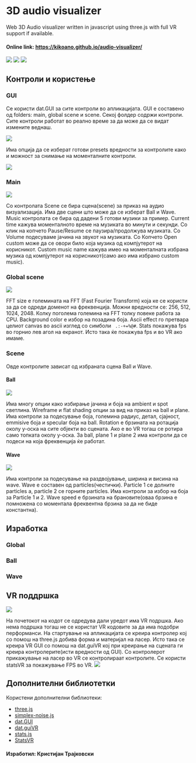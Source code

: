 # 3D audio visualizer
Web 3D Аudio visualizer written in javascript using three.js with full VR support if available.

#### Online link: https://kikoano.github.io/audio-visualizer/
![](https://github.com/kikoano/audio-visualizer/blob/master/images/audio%20visualizer.png)
![](https://github.com/kikoano/audio-visualizer/blob/master/images/vr%20gui1.gif)
![](https://github.com/kikoano/audio-visualizer/blob/master/images/vr%20gui2.gif)
## Контроли и користење
### GUI
Се користи dat.GUI за сите контроли во апликацијата. GUI е составено од folders: main, global scene и scene. Секој фолдер содржи контроли. Сите контроли работат во реално време за да може да се видат измените веднаш.

![](https://github.com/kikoano/audio-visualizer/blob/master/images/ball%20gui.png)

Има опција да се изберат готови presets вредности за контролите како и можност за снимање на моменталните контроли.

![](https://github.com/kikoano/audio-visualizer/blob/master/images/presets.png)
### Main
![](https://github.com/kikoano/audio-visualizer/blob/master/images/main%20gui.png)

Со контролата Scene се бира сцена(scene) за приказ на аудио визуализација. Има две сцени што може да се изберат Ball и Wave.
Music контролата се бира од дадени 5 готови музики за пример. Current time кажува моменталното време на музиката во минути и секунди. Со клик на копчето Pause/Resume се паузира/продолжува музиката. Со Volume подесуваме јачина на звукот на музиката. Со Копчето Open custom може да се овори било која музика од компјутерот на корисникот. Custom music name кажува имео на моменталната избрана музика од компјутерот на корисникот(само ако има избрано custom music).
### Global scene
![](https://github.com/kikoano/audio-visualizer/blob/master/images/global%20scene%20gui.png)

FFT size e големината на FFT (Fast Fourier Transform) која ке се користи за да се одреди доменот на фреквенција. Можни вредности се: 256, 512, 1024, 2048. Колку поголема големина на FFT толку повеке работа за CPU. Background color е избор на позадина боја. Ascii effect го претвара целиот canvas во ascii изглед со симболи ``` .:-+=%@#```. Stats покажува fps во горнио лев агол на екранот. Исто така ќе покажува fps и во VR ако имаме.
### Scene
Овде контролите зависат од избраната сцена Ball и Wave.
#### Ball
![](https://github.com/kikoano/audio-visualizer/blob/master/images/ball%20scene%20gui.png)

Има многу опции како избирање јачина и боја на ambient и spot светлина. Wireframe и flat shading опции за вид на приказ на ball и plane. Има контроли за подесување боја, големина радиус, детал, сјајност, emmisive боја и specular боја на ball. Rotation е брзината на ротација околу y-оска на сите објекти во сцената. Ако е во VR тогаш се ротира само топката околу y-оска. За ball, plane 1 и plane 2 има контроли да се подеси на која фреквенција ќе работат. 
#### Wave
![](https://github.com/kikoano/audio-visualizer/blob/master/images/wave%20scene%20gui.png)

Има контроли за подесување на раздвојување, ширина и висина на wave. Wave е составен од particles(честички). Particle 1 се долните particles а, particle 2 се горните particles. Има контроли за избор на боја за Particle 1 и 2. Wave speed е брзината на брановите(оваа брзина е помножена со моментала фреквентна брзина за да не биде константна).
## Изработка
### Global
### Ball
### Wave

## VR поддршка
![](https://github.com/kikoano/audio-visualizer/blob/master/images/vr%20gui3.gif)

На почетокот на кодот се одредува дали уредот има VR подршка. Ако нема подршка тогаш не се користат VR кодовите за да има подобри перформанси. На стартување на апликацијата се креира контролер кој со помош на three.js добива форма и материјал на ласер. Исто така се креира VR GUI со помош на dat.guiVR кој при креирање на сцената ги креира контролерите(исти вредности од GUI). Со контролерот прикажување на ласер во VR се контролираат контролите. Се користи statsVR за покажување FPS во VR.
![](https://github.com/kikoano/audio-visualizer/blob/master/images/vr%20stats.gif)
## Дополнителни библиотетки
Користени дополнителни библиотеки:
* [three.js](https://github.com/mrdoob/three.js/)
* [simplex-noise.js](https://github.com/jwagner/simplex-noise.js)
* [dat.GUI](https://github.com/dataarts/dat.gui)
* [dat.guiVR](https://github.com/dataarts/dat.guiVR)
* [stats.js](https://github.com/mrdoob/stats.js/)
* [StatsVR](https://github.com/Sean-Bradley/StatsVR)
#### Изработил: Кристијан Трајковски
